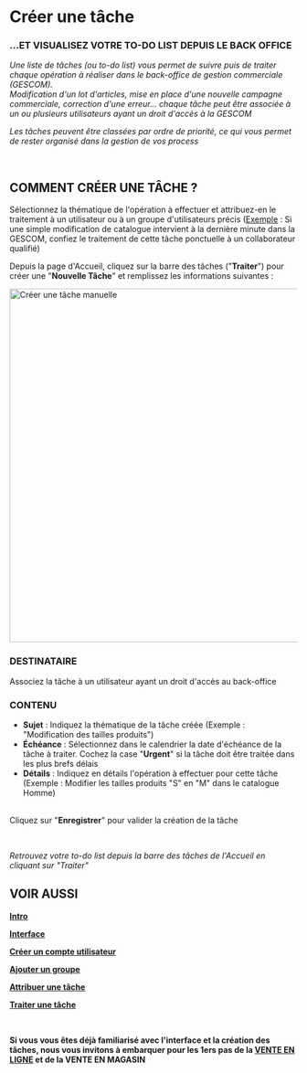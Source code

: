 # Créer une tâche


<h3 ><strong>...ET VISUALISEZ VOTRE TO-DO LIST DEPUIS LE BACK OFFICE</strong></h3>


<p><span ><em>Une liste de t&acirc;ches (ou to-do list)&nbsp;vous permet de suivre puis de traiter chaque op&eacute;ration &agrave; r&eacute;aliser dans le back-office de gestion commerciale (GESCOM). <br />Modification d'un lot d'articles, mise en place d'une nouvelle campagne commerciale, correction d'une erreur... chaque t&acirc;che peut &ecirc;tre associ&eacute;e &agrave; un ou plusieurs utilisateurs ayant un droit d'acc&egrave;s&nbsp;&agrave; la GESCOM</em></span></p>
<p><span ><em>Les t&acirc;ches peuvent &ecirc;tre class&eacute;es par ordre de priorit&eacute;, ce qui vous permet de rester organis&eacute; dans la gestion de vos process</em></span></p>
<p>&nbsp;</p>


<h2>COMMENT CR&Eacute;ER UNE T&Acirc;CHE ?</h2>
<p>S&eacute;lectionnez la th&eacute;matique de l'op&eacute;ration &agrave; effectuer et attribuez-en le traitement &agrave; un utilisateur ou &agrave; un groupe d'utilisateurs pr&eacute;cis (<span style="text-decoration: underline;">Exemple</span> : Si une simple modification de catalogue intervient &agrave; la derni&egrave;re minute dans la GESCOM, confiez le traitement de cette t&acirc;che ponctuelle &agrave; un collaborateur qualifi&eacute;)</p>
<p>Depuis la page d'Accueil, cliquez sur la barre des t&acirc;ches ("<strong>Traiter</strong>") pour cr&eacute;er une "<strong>Nouvelle T&acirc;che</strong>" et remplissez les informations suivantes :</p>


<p><img src="https://datasimplemente.blob.core.windows.net/aide/creertaches-min.gif" alt="Cr&eacute;er une t&acirc;che manuelle" width="1100" height="619" /></p>


<h3><strong>DESTINATAIRE</strong></h3>
<p>Associez la t&acirc;che &agrave; un utilisateur ayant un droit d'acc&egrave;s au back-office</p>
<h3><strong>CONTENU</strong></h3>
<ul >
<li><strong>Sujet</strong> : Indiquez la th&eacute;matique de la t&acirc;che cr&eacute;&eacute;e (Exemple : "Modification des tailles produits")</li>
<li><strong>&Eacute;ch&eacute;ance</strong> : S&eacute;lectionnez dans le calendrier la date d'&eacute;ch&eacute;ance de la t&acirc;che &agrave; traiter. Cochez la case "<strong>Urgent</strong>" si la t&acirc;che doit &ecirc;tre trait&eacute;e dans les plus brefs d&eacute;lais</li>
<li><strong>D&eacute;tails</strong> : Indiquez en d&eacute;tails l'op&eacute;ration &agrave; effectuer pour cette t&acirc;che (Exemple : Modifier les tailles produits "S" en "M" dans le catalogue Homme)</li>
</ul>
<p><br />Cliquez sur "<strong>Enregistrer</strong>" pour valider la cr&eacute;ation de la t&acirc;che</p>
<p>&nbsp;</p>
<p><span ><em>Retrouvez&nbsp;votre to-do list depuis la barre des t&acirc;ches de l'Accueil en cliquant sur "Traiter"</em></span></p>


<h2>VOIR AUSSI</h2>
<p><strong><span style="text-decoration: underline;"><a title="Intro" href="/fr-fr/start/interface/default.md">Intro</a></span></strong></p>
<p><strong><span style="text-decoration: underline;"><a title="Interface" href="/fr-fr/start/interface/first-step-interface.md">Interface</a></span></strong></p>
<p><strong><span style="text-decoration: underline;"><a title="Cr&eacute;er un compte utilisateur" href="/fr-fr/start/interface/creer-compte.md">Cr&eacute;er un compte utilisateur</a></span></strong></p>
<p><strong><span style="text-decoration: underline;"><a title="Ajouter un groupe" href="/fr-fr/start/interface/add-group.md">Ajouter un groupe</a></span></strong></p>
<p><strong><span style="text-decoration: underline;"><a title="Attribuer une t&acirc;che" href="/fr-fr/start/interface/attribuer-task.md">Attribuer une t&acirc;che</a></span></strong></p>
<p><strong><span style="text-decoration: underline;"><a title="Traiter une t&acirc;che" href="/fr-fr/start/interface/use-tasks.md">Traiter une t&acirc;che</a></span></strong></p>
<p>&nbsp;</p>
<p ><strong><span >Si vous vous &ecirc;tes d&eacute;j&agrave; familiaris&eacute; avec l'interface et la cr&eacute;ation des t&acirc;ches, nous vous invitons &agrave; embarquer pour les 1ers pas de la <a title="VENTE EN LIGNE" href="/fr-fr/start/vente-online/">VENTE EN LIGNE</a> et de la&nbsp;VENTE EN MAGASIN</span></strong></p>

